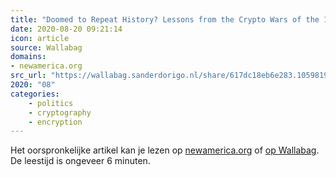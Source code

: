 ```yaml
---
title: "Doomed to Repeat History? Lessons from the Crypto Wars of the 1990s"
date: 2020-08-20 09:21:14
icon: article
source: Wallabag
domains:
- newamerica.org
src_url: "https://wallabag.sanderdorigo.nl/share/617dc18eb6e283.10598191"
2020: "08"
categories:
    - politics
    - cryptography
    - encryption
---
```

Het oorspronkelijke artikel kan je lezen op [newamerica.org](https://www.newamerica.org/cybersecurity-initiative/policy-papers/doomed-to-repeat-history-lessons-from-the-crypto-wars-of-the-1990s/) of [op Wallabag](https://wallabag.sanderdorigo.nl/share/617dc18eb6e283.10598191). De leestijd is ongeveer 6 minuten.